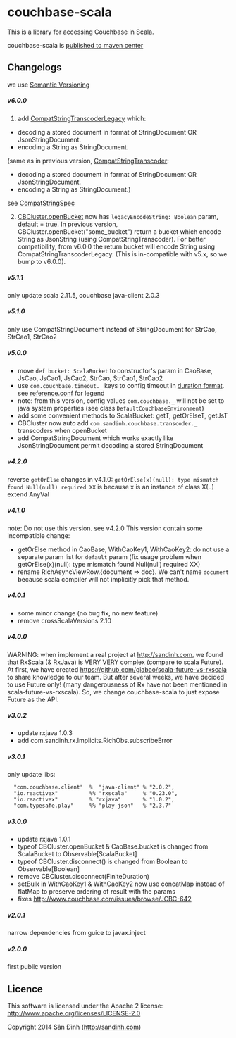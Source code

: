 couchbase-scala
===============
This is a library for accessing Couchbase in Scala.

couchbase-scala is [published to maven center](http://search.maven.org/#search%7Cga%7C1%7Cg%3A%22com.sandinh%22%20couchbase-scala)

## Changelogs
we use [Semantic Versioning](http://semver.org/)

##### v6.0.0
1. add [CompatStringTranscoderLegacy](src/main/scala/com/sandinh/couchbase/transcoder/CompatStringTranscoder.scala#L51) which:
 + decoding a stored document in format of StringDocument OR JsonStringDocument.
 + encoding a String as StringDocument.

  (same as in previous version, [CompatStringTranscoder](src/main/scala/com/sandinh/couchbase/transcoder/CompatStringTranscoder.scala#L39):
 + decoding a stored document in format of StringDocument OR JsonStringDocument.
 + encoding a String as StringDocument.)

  see [CompatStringSpec](src/test/scala/com/sandinh/couchbase/CompatStringSpec.scala)

2. [CBCluster.openBucket](src/main/scala/com/sandinh/couchbase/CBCluster.scala#L24) now has `legacyEncodeString: Boolean` param, default = true. In previous version, CBCluster.openBucket("some_bucket") return a bucket which encode String as JsonString (using CompatStringTranscoder). For better compatibility, from v6.0.0 the return bucket will encode String using CompatStringTranscoderLegacy. (This is in-compatible with v5.x, so we bump to v6.0.0).

##### v5.1.1
only update scala 2.11.5, couchbase java-client 2.0.3

##### v5.1.0
only use CompatStringDocument instead of StringDocument for StrCao, StrCao1, StrCao2

##### v5.0.0
+ move `def bucket: ScalaBucket` to constructor's param in CaoBase, JsCao, JsCao1, JsCao2, StrCao, StrCao1, StrCao2
+ use `com.couchbase.timeout._` keys to config timeout in [duration format](https://github.com/typesafehub/config/blob/master/HOCON.md#duration-format).
see [reference.conf](src/main/resources/reference.conf) for legend
+ note: from this version, config values `com.couchbase._` will not be set to java system properties
(see class `DefaultCouchbaseEnvironment`)
+ add some convenient methods to ScalaBucket: getT, getOrElseT, getJsT
+ CBCluster now auto add `com.sandinh.couchbase.transcoder._` transcoders when openBucket
+ add CompatStringDocument which works exactly like JsonStringDocument permit decoding a stored StringDocument

##### v4.2.0
reverse `getOrElse` changes in v4.1.0:
`getOrElse(x)(null): type mismatch found Null(null) required XX`
is because x is an instance of class X(..) extend AnyVal

##### v4.1.0
note: Do not use this version. see v4.2.0
This version contain some incompatible change:
+ getOrElse method in CaoBase, WithCaoKey1, WithCaoKey2: do not use a separate param list for `default` param
(fix usage problem when getOrElse(x)(null): type mismatch found Null(null) required XX)
+ rename RichAsyncViewRow.{document => doc}.
 We can't name `document` because scala compiler will not implicitly pick that method.

##### v4.0.1
+ some minor change (no bug fix, no new feature)
+ remove crossScalaVersions 2.10

##### v4.0.0
WARNING: when implement a real project at http://sandinh.com, we found that RxScala (& RxJava) is VERY VERY complex
(compare to scala Future).
At first, we have created https://github.com/giabao/scala-future-vs-rxscala to share knowledge to our team.
But after several weeks, we have decided to use Future only! (many dangerousness of Rx have not been mentioned in scala-future-vs-rxscala).
So, we change couchbase-scala to just expose Future as the API.

##### v3.0.2
+ update rxjava 1.0.3
+ add com.sandinh.rx.Implicits.RichObs.subscribeError

##### v3.0.1
only update libs:
```
  "com.couchbase.client"  %  "java-client" % "2.0.2",
  "io.reactivex"          %% "rxscala"     % "0.23.0",
  "io.reactivex"          % "rxjava"       % "1.0.2",
  "com.typesafe.play"     %% "play-json"   % "2.3.7"
```

##### v3.0.0
+ update rxjava 1.0.1
+ typeof CBCluster.openBucket & CaoBase.bucket is changed from ScalaBucket to Observable[ScalaBucket]
+ typeof CBCluster.disconnect() is changed from Boolean to Observable[Boolean]
+ remove CBCluster.disconnect(FiniteDuration)
+ setBulk in WithCaoKey1 & WithCaoKey2 now use concatMap instead of flatMap to preserve ordering of result with the params
+ fixes http://www.couchbase.com/issues/browse/JCBC-642

##### v2.0.1
narrow dependencies from guice to javax.inject

##### v2.0.0
first public version

## Licence
This software is licensed under the Apache 2 license:
http://www.apache.org/licenses/LICENSE-2.0

Copyright 2014 Sân Đình (http://sandinh.com)
